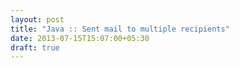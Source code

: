 ```yaml
---
layout: post
title: "Java :: Sent mail to multiple recipients"
date: 2013-07-15T15:07:00+05:30
draft: true
---
```

